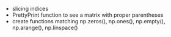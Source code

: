 * slicing indices
* PrettyPrint function to see a matrix with proper parentheses
* create functions matching np.zeros(), np.ones(), np.empty(), np.arange(), np.linspace()